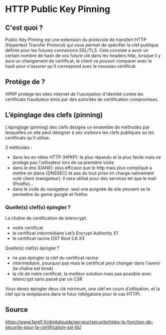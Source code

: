 # HTTP Public Key Pinning
## C'est quoi ?
Public Key Pinning est une extension du protocole de transfert HTTP (Hypertext Transfer Protocol) qui vous permet de spécifier la clef publique définie pour les futures connexions SSL/TLS. Cela consiste a avoir un certain nombre de hash de vos future clé dans les headers http, lorsque il y aura un changement de certificat, le client va pouvoir comparer avec le hash pour s'assurer qu'il correspond avec le nouveau certificat.

## Protége de ?
HPKP protége les sites internet de l'usurpation d'identité contre les certificats frauduleux émis par des autorités de certification compromises.

## L’épinglage des clefs (pinning)
L’épinglage (pinning) des clefs désigne un ensemble de méthodes par lesquelles un site peut désigner à ses visiteurs les clefs publiques ou les certificats qu’il utilise.

3 méthodes :
- dans les en-tétes HTTP (HPKP): le plus répandu et la plus facile mais ne protège pas l'utilisateur lors de sa première visite
- dans le dns (DANE): plus efficace que le http mais plus compliqué a mettre en place (DNSSEC) et pas du tout prise en charge nativement coté client (navigateur). Il sera utilisé pour des services tel que le mail (Postfix)...
- dans le code du navigateur: seul une poignée de site peuvent se le permettre du genre google et firefox

### Quelle(s) clef(s) épingler ?
La chaîne de certification de letencrypt:
- notre certificat
- le certificat intermédiaire Let’s Encrypt Authority X1
- le certificat racine DST Root CA X3

Quelle(s) clef(s) épingler ?
- ne pas épingler la clef du certificat racine
- intermédiaire, pourquoi pas mais le certificat peut changer dans l'avenir (la chaîne est brisé)
- la clé de notre certificat, la meilleur solution mais pas possible avec letencrypt sans passé par un CSR

Vous devez épingler deux clé minimum, une clef en cours d’utilisation, et la clef qui la remplacera dans le futur (obligatoire pour le cas HTTP).



## Source
https://www.1and1.fr/digitalguide/serveur/securite/hpkp-la-fonction-de-securite-pour-la-certification-ssl-tls/
